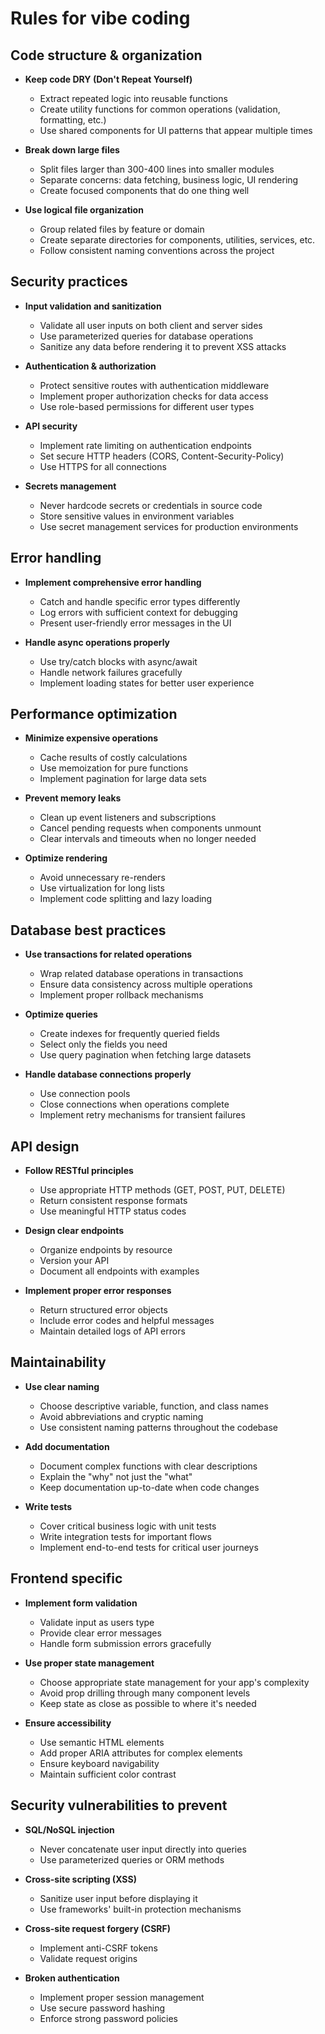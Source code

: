 # Rules for vibe coding

## Code structure & organization

- **Keep code DRY (Don't Repeat Yourself)**
  - Extract repeated logic into reusable functions
  - Create utility functions for common operations (validation, formatting, etc.)
  - Use shared components for UI patterns that appear multiple times

- **Break down large files**
  - Split files larger than 300-400 lines into smaller modules
  - Separate concerns: data fetching, business logic, UI rendering
  - Create focused components that do one thing well

- **Use logical file organization**
  - Group related files by feature or domain
  - Create separate directories for components, utilities, services, etc.
  - Follow consistent naming conventions across the project

## Security practices

- **Input validation and sanitization**
  - Validate all user inputs on both client and server sides
  - Use parameterized queries for database operations
  - Sanitize any data before rendering it to prevent XSS attacks

- **Authentication & authorization**
  - Protect sensitive routes with authentication middleware
  - Implement proper authorization checks for data access
  - Use role-based permissions for different user types

- **API security**
  - Implement rate limiting on authentication endpoints
  - Set secure HTTP headers (CORS, Content-Security-Policy)
  - Use HTTPS for all connections

- **Secrets management**
  - Never hardcode secrets or credentials in source code
  - Store sensitive values in environment variables
  - Use secret management services for production environments

## Error handling

- **Implement comprehensive error handling**
  - Catch and handle specific error types differently
  - Log errors with sufficient context for debugging
  - Present user-friendly error messages in the UI

- **Handle async operations properly**
  - Use try/catch blocks with async/await
  - Handle network failures gracefully
  - Implement loading states for better user experience

## Performance optimization

- **Minimize expensive operations**
  - Cache results of costly calculations
  - Use memoization for pure functions
  - Implement pagination for large data sets

- **Prevent memory leaks**
  - Clean up event listeners and subscriptions
  - Cancel pending requests when components unmount
  - Clear intervals and timeouts when no longer needed

- **Optimize rendering**
  - Avoid unnecessary re-renders
  - Use virtualization for long lists
  - Implement code splitting and lazy loading

## Database best practices

- **Use transactions for related operations**
  - Wrap related database operations in transactions
  - Ensure data consistency across multiple operations
  - Implement proper rollback mechanisms

- **Optimize queries**
  - Create indexes for frequently queried fields
  - Select only the fields you need
  - Use query pagination when fetching large datasets

- **Handle database connections properly**
  - Use connection pools
  - Close connections when operations complete
  - Implement retry mechanisms for transient failures

## API design

- **Follow RESTful principles**
  - Use appropriate HTTP methods (GET, POST, PUT, DELETE)
  - Return consistent response formats
  - Use meaningful HTTP status codes

- **Design clear endpoints**
  - Organize endpoints by resource
  - Version your API
  - Document all endpoints with examples

- **Implement proper error responses**
  - Return structured error objects
  - Include error codes and helpful messages
  - Maintain detailed logs of API errors

## Maintainability

- **Use clear naming**
  - Choose descriptive variable, function, and class names
  - Avoid abbreviations and cryptic naming
  - Use consistent naming patterns throughout the codebase

- **Add documentation**
  - Document complex functions with clear descriptions
  - Explain the "why" not just the "what"
  - Keep documentation up-to-date when code changes

- **Write tests**
  - Cover critical business logic with unit tests
  - Write integration tests for important flows
  - Implement end-to-end tests for critical user journeys

## Frontend specific

- **Implement form validation**
  - Validate input as users type
  - Provide clear error messages
  - Handle form submission errors gracefully

- **Use proper state management**
  - Choose appropriate state management for your app's complexity
  - Avoid prop drilling through many component levels
  - Keep state as close as possible to where it's needed

- **Ensure accessibility**
  - Use semantic HTML elements
  - Add proper ARIA attributes for complex elements
  - Ensure keyboard navigability
  - Maintain sufficient color contrast

## Security vulnerabilities to prevent

- **SQL/NoSQL injection**
  - Never concatenate user input directly into queries
  - Use parameterized queries or ORM methods

- **Cross-site scripting (XSS)**
  - Sanitize user input before displaying it
  - Use frameworks' built-in protection mechanisms

- **Cross-site request forgery (CSRF)**
  - Implement anti-CSRF tokens
  - Validate request origins

- **Broken authentication**
  - Implement proper session management
  - Use secure password hashing
  - Enforce strong password policies

